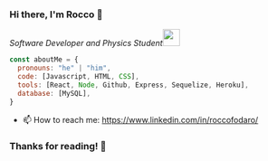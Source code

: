 ### Hi there, I'm Rocco 👋

<p><em>Software Developer and Physics Student<img src="https://media.giphy.com/media/WUlplcMpOCEmTGBtBW/giphy.gif" width="30"> 
</em></p>

```javascript
const aboutMe = {
  pronouns: "he" | "him",
  code: [Javascript, HTML, CSS],
  tools: [React, Node, Github, Express, Sequelize, Heroku],
  database: [MySQL],
}
```
- 📫 How to reach me: https://www.linkedin.com/in/roccofodaro/

<h3 align="left"> Thanks for reading! 🧡</h3>
